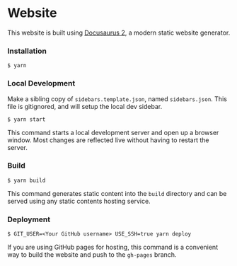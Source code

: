 # Website

This website is built using [Docusaurus 2](https://v2.docusaurus.io/), a modern static website generator.

### Installation

```
$ yarn
```

### Local Development

Make a sibling copy of `sidebars.template.json`, named `sidebars.json`. This file is gitignored, and will setup the local dev sidebar.

```
$ yarn start
```

This command starts a local development server and open up a browser window. Most changes are reflected live without having to restart the server.

### Build

```
$ yarn build
```

This command generates static content into the `build` directory and can be served using any static contents hosting service.

### Deployment

```
$ GIT_USER=<Your GitHub username> USE_SSH=true yarn deploy
```

If you are using GitHub pages for hosting, this command is a convenient way to build the website and push to the `gh-pages` branch.
